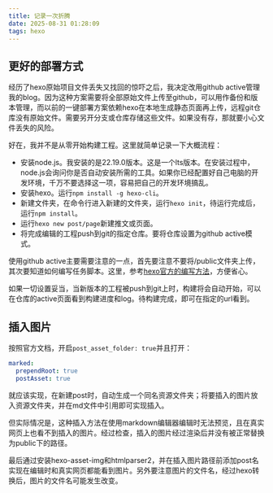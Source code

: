 ```yaml
---
title: 记录一次折腾
date: 2025-08-31 01:28:09
tags: hexo
---
```


## 更好的部署方式

经历了hexo原始项目文件丢失又找回的惊吓之后，我决定改用github active管理我的blog。因为这种方案需要将全部原始文件上传至github，可以用作备份和版本管理，而以前的一键部署方案依赖hexo在本地生成静态页面再上传，远程git仓库没有原始文件。需要另开分支或仓库存储这些文件。如果没有存，那就要小心文件丢失的风险。

好在，我并不是从零开始构建工程。这里就简单记录一下大概流程：

- 安装node.js。我安装的是22.19.0版本。这是一个lts版本。在安装过程中，node.js会询问你是否自动安装所需的工具。如果你已经配置好自己电脑的开发环境，千万不要选择这一项，容易把自己的开发环境搞乱。
- 安装hexo。运行`npm install -g hexo-cli`。
- 新建文件夹，在命令行进入新建的文件夹，运行`hexo init`，待运行完成后，运行`npm install`。
- 运行`hexo new post/page`新建推文或页面。
- 将完成编辑的工程push到git的指定仓库。要将仓库设置为github active模式。

使用github active主要需要注意的一点，首先要注意不要将/public文件夹上传，其次要知道如何编写任务脚本。这里，参考[hexo官方的编写方法](https://hexo.io/zh-cn/docs/github-pages)，方便省心。

如果一切设置妥当，当新版本的工程被push到git上时，构建将会自动开始，可以在仓库的active页面看到构建进度和log。待构建完成，即可在指定的url看到。

## 插入图片

按照官方文档，开启`post_asset_folder: true`并且打开：
```yaml
marked:
  prependRoot: true
  postAsset: true
```
就应该实现，在新建post时，自动生成一个同名资源文件夹；将要插入的图片放入资源文件夹，并在md文件中引用即可实现插入。

但实际情况是，这种插入方法在使用markdown编辑器编辑时无法预览，且在真实网页上也看不到插入的图片。经过检查，插入的图片经过渲染后并没有被正常替换为public下的路径。

最后通过安装hexo-asset-img和htmlparser2，并在插入图片路径前添加post名实现在编辑时和真实网页都能看到图片。另外要注意图片的文件名，经过hexo转换后，图片的文件名可能发生改变。